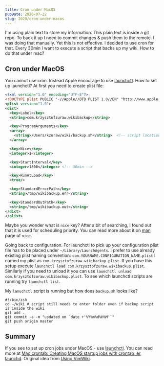 ```yaml
---
title: Cron under MacOS
pubDate: 2020-07-22
slug: 2020/cron-under-macos
---
```


I'm using plain text to store my information. This plain text is inside a git repo. To back it up I need to commit changes & push them to the remote. I was doing that manually. Yet this is not effective. I decided to use cron for that. Every 30min I want to execute a script that backs up my wiki. How to do that under mac?

## Cron under MacOS

You cannot use cron. Instead Apple encourage to use [launchctl](https://ss64.com/osx/launchctl.html). How to set up launchctl? At first you need to create plist file:

```xml
<?xml version="1.0" encoding="UTF-8"?>
<!DOCTYPE plist PUBLIC "-//Apple//DTD PLIST 1.0//EN" "http://www.apple.com/DTDs/PropertyList-1.0.dtd">
<plist version="1.0">
<dict>
  <key>Label</key>
  <string>com.krzysztofzuraw.wikibackup</string>

  <key>ProgramArguments</key>
  <array>
    <string>/Users/kzuraw/wiki/backup.sh</string>  <!-- script location -->
  </array>

  <key>Nice</key>
  <integer>1</integer>

  <key>StartInterval</key>
  <integer>1800</integer> <!-- 30min -->

  <key>RunAtLoad</key>
  <true/>

  <key>StandardErrorPath</key>
  <string>/tmp/wikibackup.err</string>

  <key>StandardOutPath</key>
  <string>/tmp/wikibackup.out</string>
</dict>
</plist>
```

Maybe you wonder what is `nice` key? After a bit of searching, I found out that it is used for scheduling priority. You can read more about it on [man](https://www.manpagez.com/man/3/nice/) page of `nice`.

Going back to configuration. For launchctl to pick up your configuration plist file has to be placed under `~/Library/LaunchAgents`. I prefer to use already existing plist naming convention: `com.YOURNAME.CONFIGURATION_NAME.plist` I named my plist as `com.krzysztofzuraw.wikibackup.plist`. If you have this setup execute `launchctl load com.krzysztofzuraw.wikibackup.plist`. Similarly if you need to unload it you can use `launchctl unload com.krzysztofzuraw.wikibackup.plist`. To see which launchctl scripts are running try `launchctl list`.

My `lanuchctl` script is running but how does `backup.sh` looks like?

```shell
#!/bin/zsh
cd ~/wiki # script still needs to enter folder even if backup script is inside the wiki
git add .
git commit -a -m "updated on `date +'%Y%m%d%H%M'`"
git push origin master
```

## Summary

If you see to set up cron jobs under MacOS - use [launchctl](https://ss64.com/osx/launchctl.html). You can read more at [Mac crontab: Creating MacOS startup jobs with crontab, er, launchd](https://alvinalexander.com/mac-os-x/mac-osx-startup-crontab-launchd-jobs/). Original idea from [Using VimWiki](https://thelinell.com/using-vimwiki/).

